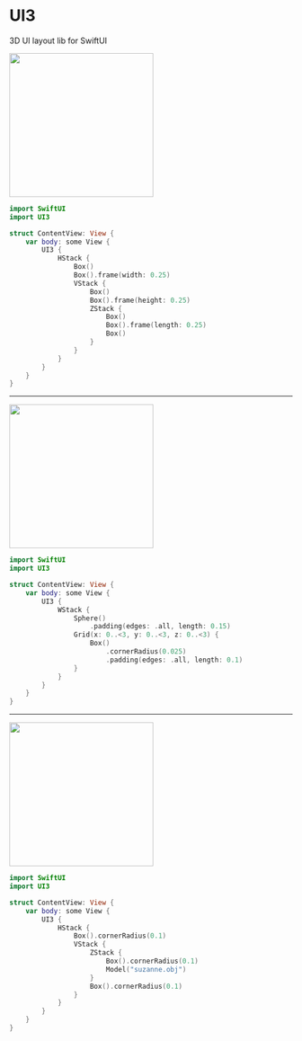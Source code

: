 # UI3

3D UI layout lib for SwiftUI

<img src="https://github.com/hexagons/UI3/blob/master/Images/ui3_stacks_frame.png?raw=true" height="256"/>

~~~~swift
import SwiftUI
import UI3

struct ContentView: View {
    var body: some View {
        UI3 {
            HStack {
                Box()
                Box().frame(width: 0.25)
                VStack {
                    Box()
                    Box().frame(height: 0.25)
                    ZStack {
                        Box()
                        Box().frame(length: 0.25)
                        Box()
                    }
                }
            }
        }
    }
}
~~~~

------

<img src="https://github.com/hexagons/UI3/blob/master/Images/ui3_stacks_sphere.jpg?raw=true" height="256"/>

~~~~swift
import SwiftUI
import UI3

struct ContentView: View {
    var body: some View {
        UI3 {
            WStack {
                Sphere()
                    .padding(edges: .all, length: 0.15)
                Grid(x: 0..<3, y: 0..<3, z: 0..<3) {
                    Box()
                        .cornerRadius(0.025)
                        .padding(edges: .all, length: 0.1)
                }
            }
        }
    }
}
~~~~

------

<img src="https://github.com/hexagons/UI3/blob/master/Images/ui3_model.png?raw=true" height="256"/>

~~~~swift
import SwiftUI
import UI3

struct ContentView: View {
    var body: some View {
        UI3 {
            HStack {
                Box().cornerRadius(0.1)
                VStack {
                    ZStack {
                        Box().cornerRadius(0.1)
                        Model("suzanne.obj")
                    }
                    Box().cornerRadius(0.1)
                }
            }
        }
    }
}
~~~~
